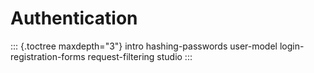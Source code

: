 # Authentication

::: {.toctree maxdepth="3"}
intro hashing-passwords user-model login-registration-forms
request-filtering studio
:::
